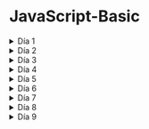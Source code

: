 # JavaScript-Basic

<details><summary>Día 1</summary>

### Ejercicio 1

### Ejercicio 2

### Ejercicio 3

### Ejercicio 4

### Ejercicio 5

</details>

<details><summary>Día 2</summary>

* Lógica booleana y Condicionales
    - Opeadores
    - if - else
        ```
        const num = 8;
        if (num < 10) {`<br>
            console.log("El número es menor a 10");
        } else {
        if (num > 10) {
            console.log("El número es mayor a 10");  
        } else {
            console.log("El número es igual a 10");
        }
        }
        ```
    - Switch - case
    ```
    ```
    - Ternario
        ```
        <condición> ? <expr1> : <expr2>
        ```
        ```
        const num = 10;
        num >= 15 ? console.log('Es mayor o igual que 15') : console.log('Es menor que 15');
        ```

### Ejercicio 6

Escribe un programa que le pida un número al usuario e imprima en la consola si el número es mayor o menor/igual a 10.

Si es mayor debe imprimir "El número es mayor a 10".

Si es menor debe imprimir "El número es menor o igual a 10".
```
const num1 = prompt('Digite un número: ')
console.log(num1)
if(num1 >10){
    console.log( "El número es mayor a 10")
}else{
    console.log("El número es menor o igual a 10")
}
```

### Ejercicio 7

Escribe un programa que piense un número de forma aleatoria del 1 al 10 y le pida al usuario que lo 
trate de adivinar. Si el número es correcto debe imprimir en la consola "Felicitaciones, ese era!", 
de lo contrario debe imprimir "Lo siento, intenta nuevamente!"
```
const numberDinamyc = Math.floor((Math.random() * 10 ) + 1);
console.log('Número dinámico: ' + numberDinamyc);
const numberProposal = prompt('Ingrese un número entre 1 y 10: ')
if (numberProposal < 1 || numberProposal > 10) {
    console.log('Número ingresado no valido')
}else if (numberProposal == numberDinamyc) {
    console.log('Felicitaciones, ese era! ' + numberProposal)
}else{
    console.log('Lo siento, era el '+ numberDinamyc +', intenta nuevamente!')
}
```

### Ejercicio 8 

Un múltiplo de 5 es aquel que dividido por 5 da por resultado un número entero (sin residuo). 
Por ejemplo 10, 15, 20, etc. son múltiplos de 5. 11 no es múltiplo de 5 porque quedaría un residuo de 1.
Escribe un programa que le pida al usuario un número e imprima si es un múltiplo de 5 o no.
Si es múltiplo debe imprimir "Si, el número x es múltiplo 5", de lo contrario debe imprimir
"No, el número x no es múltiplo de 5".
```
const numberProposal = prompt('Ingrese un número para validar si es multiplo de 5: ')

if (numberProposal % 5 == 0) {
   console.log('Si, el número '+ numberProposal +' es múltiplo 5') 
}else{
    console.log('No, el número '+ numberProposal +' no es múltiplo de 5')
}
```

### Ejercicio 9

Escribe un programa que le pida un número al usuario e imprima en la consola si el 
número si es mayor, menor o igual que 10.
Si el número es menor a 10 debe imprimir "El número es menor que 10".
Si el número es mayor a 10 debe imprimir "El número es mayor que 10".
Si el número es igual a 10 debe imprimir "El número es igual a 10".

```
const numberProposal = prompt('Ingrese un número: ')
if (numberProposal < 10) {
    console.log('El número es menor que 10')
} else if (numberProposal > 10) {
    console.log('El número es mayor que 10')
}else if(numberProposal == 10){
    console.log('El número es igual a 10')
}else{
    console.log('Unknown value')
}
```

### Ejercicio 10

El índice de masa corporal (IMC), o BMI por sus siglas en inglés, es un valor que determina 
la cantidad de grasa de una persona.
El BMI se calcula con la siguiente formula:
peso / altura^2
Escribe un programa que le pida al usuario su peso y altura. El programa deberá calcular el BMI e imprimir:
"Bajo de peso" si el BMI < 18.5
"Normal" si está entre 18.5 y 24.9
"Sobrepeso" si está entre 25 y 29.9
"Obeso" si es igual o mayor a 30

```
const weight = prompt('Ingrese el peso: ')
const height = prompt('Ingrese la altura: ')

const bim = parseFloat(weight/Math.pow(height,2)).toFixed(2)

if (bim < 18.5) {
    console.log('Bajo de peso: '+ bim)    
} else if (bim >= 18.5 && bim <= 24.9) {
    console.log('Normal: '+ bim) 
} else if (bim >= 25 && bim <= 29.9) {
    console.log('Sobrepeso: '+ bim) 
} else if (bim >= 30) {
    console.log('Obeso: '+ bim) 
} else{
    console.log('Unknown value: '+ bim)  
}
```

### Ejercicio 11

Escribe un programa que le pida al usuario ingresar un número.
Si el número es múltiplo de 3 debe imprimir en la consola "bing".
Si el número es múltiplo de 5 debe imprimir en la consola "bong".
Si el número es múltiplo tanto de 3 como de 5 debe imprimir en la consola "bingbong".
Si no cumple ninguna de las condiciones anteriores debe imprimir el mismo número.

```
const numberProposal = prompt('Ingrese un número y valide si es múltipo de 3 y 5: ')

if (numberProposal % 3 == 0 && numberProposal % 5 == 0) {
    console.log('bingbong')
} else if (numberProposal % 5 == 0) {
    console.log('bong')
} else if (numberProposal % 3 == 0)  {
    console.log('bing')
}else{
    console.log('No cumple: ' + numberProposal)
}
```
</details>

<details><summary>Día 3</summary>

</details>

<details><summary>Día 4</summary>

</details>

<details><summary>Día 5</summary>

</details>

<details><summary>Día 6</summary>

</details>

<details><summary>Día 7</summary>

</details>

<details><summary>Día 8</summary>

</details>

<details><summary>Día 9</summary>

</details>
